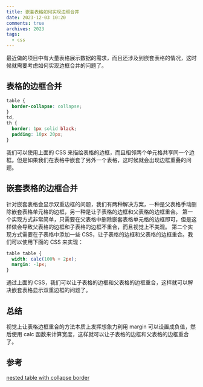 ```yaml
---
title: 嵌套表格如何实现边框合并
date: 2023-12-03 10:20
comments: true
archives: 2023
tags:
  - css
---
```


最近做的项目中有大量表格展示数据的需求，而且还涉及到嵌套表格的情况，这时候就需要考虑如何实现边框合并的问题了。

## 表格的边框合并

```css
table {
  border-collapse: collapse;
}
td,
th {
  border: 1px solid black;
  padding: 10px 20px;
}
```

我们可以使用上面的 CSS 来描绘表格的边框，而且相邻两个单元格共享同一个边框。但是如果我们在表格中嵌套了另外一个表格，这时候就会出现边框重叠的问题。

## 嵌套表格的边框合并

针对嵌套表格会显示双重边框的问题，我们有两种解决方案，一种是父表格手动删除嵌套表格单元格的边框，另一种是让子表格的边框和父表格的边框重合。
第一个实现方式非常简单，只需要在父表格中删除嵌套表格单元格的边框即可，但是这样做会导致父表格的边框和子表格的边框不重合，而且视觉上不美观。
第二个实现方式需要在子表格中添加一些 CSS，让子表格的边框和父表格的边框重合。我们可以使用下面的 CSS 来实现：

```css
table table {
  width: calc(100% + 2px);
  margin: -1px;
}
```

通过上面的 CSS，我们可以让子表格的边框和父表格的边框重合，这样就可以解决嵌套表格显示双重边框的问题了。

## 总结

视觉上让表格边框重合的方法本质上发挥想象力利用 margin 可以设置成负值，然后使用 calc 函数来计算宽度，这样就可以让子表格的边框和父表格的边框重合了。

## 参考

[nested table with collapse border](https://codepen.io/acgotaku/pen/zYeMNBg)
